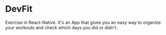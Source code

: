 # DevFit
Exercise in React-Native. It's an App that gives you an easy way to organize your workouts and check which days you did or didn't.
